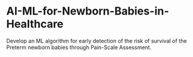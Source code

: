 # AI-ML-for-Newborn-Babies-in-Healthcare
Develop an ML algorithm for early detection of the risk of survival of the Preterm newborn babies through Pain-Scale Assessment.
